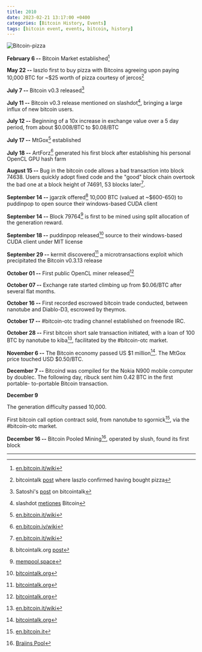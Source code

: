 ```yaml
---
title: 2010  
date: 2023-02-21 13:17:00 +0400
categories: [Bitcoin History, Events]
tags: [bitcoin event, events, bitcoin, history]
---
```


![Bitcoin-pizza](https://nostr.build/i/nostr.build_cc0bd37b5a4b49e62978f106a1d3f02fe97b12fb309af3c2318c862702f7eebe.gif)

**February 6 --** Bitcoin Market established[^1]

**May 22 --**	laszlo first to buy pizza with Bitcoins agreeing upon paying 10,000 BTC for ~$25 worth of pizza courtesy of jercos[^2]

**July 7 --**	Bitcoin v0.3 released[^3]

**July 11 --**	Bitcoin v0.3 release mentioned on slashdot[^4], bringing a large influx of new bitcoin users.

**July 12 --**	Beginning of a 10x increase in exchange value over a 5 day period, from about $0.008/BTC to $0.08/BTC

**July 17 --**	MtGox[^5] established

**July 18 --**	ArtForz[^6] generated his first block after establishing his personal OpenCL GPU hash farm

**August 15 --**	Bug in the bitcoin code allows a bad transaction into block 74638. Users quickly adopt fixed code and the "good" block chain overtook the bad one at a block height of 74691, 53 blocks later[^7].

**September 14 --**	jgarzik offered[^8] 10,000 BTC (valued at ~$600-650) to puddinpop to open source their windows-based CUDA client

**September 14 --**	Block 79764[^9] is first to be mined using split allocation of the generation reward.

**September 18 --**	puddinpop released[^10] source to their windows-based CUDA client under MIT license

**September 29 --**	kermit discovered[^11] a microtransactions exploit which precipitated the Bitcoin v0.3.13 release

**October 01 --**	First public OpenCL miner released[^12]

**October 07 --**	Exchange rate started climbing up from $0.06/BTC after several flat months.

**October 16 --**	First recorded escrowed bitcoin trade conducted, between nanotube and Diablo-D3, escrowed by theymos.

**October 17 --**	#bitcoin-otc trading channel established on freenode IRC.

**October 28 --**	First bitcoin short sale transaction initiated, with a loan of 100 BTC by nanotube to kiba[^13], facilitated by the #bitcoin-otc market.

**November 6 --**	The Bitcoin economy passed US $1 million[^14]. The MtGox price touched USD $0.50/BTC.

**December 7 --**	Bitcoind was compiled for the Nokia N900 mobile computer by doublec. The following day, ribuck sent him 0.42 BTC in the first portable-
to-portable Bitcoin transaction.

**December 9**

The generation difficulty passed 10,000.

First bitcoin call option contract sold, from nanotube to sgornick[^15], via the #bitcoin-otc market.

**December 16 --**	Bitcoin Pooled Mining[^16], operated by slush, found its first block

***

[^1]: [en.bitcoin.it/wiki](https://en.bitcoin.it/wiki/Bitcoin_Market)

[^2]: bitcointalk [post](https://bitcointalk.org/index.php?topic=137.msg1195#msg1195) where laszlo confirmed having bought pizza

[^3]: Satoshi's [post](https://bitcointalk.org/index.php?topic=238.0) on bitcointalk

[^4]: slashdot [metiones](https://news.slashdot.org/story/10/07/11/1747245/Bitcoin-Releases-Version-03) Bitcoin

[^5]: [en.bitcoin.it/wiki](https://en.bitcoin.it/wiki/Mt._Gox)

[^6]: [en.bitcoin.iy/wiki](https://en.bitcoin.it/wiki/ArtForz)

[^7]: [en.bitcoin.it/wiki](https://en.bitcoin.it/wiki/Value_overflow_incident)

[^8]: bitcointalk.org [post](https://bitcointalk.org/index.php?topic=133.msg12921#msg12921)

[^9]: [mempool.space](https://mempool.space/block/00000000001b816df120f4bdf63efd5d986e80c4dbffcf6ad5e73fba0499926d)

[^10]: [bitcointalk.org](https://bitcointalk.org/index.php?topic=133.msg13135#msg13135)

[^11]: [bitcointalk.org](https://bitcointalk.org/index.php?topic=1306.0)

[^12]: [bitcointalk.org](https://bitcointalk.org/?topic=1334.0)

[^13]: [en.bitcoin.it/wiki](https://en.bitcoin.it/wiki/User:Kiba)

[^14]: [bitcointalk.org](https://bitcointalk.org/index.php?topic=1672)

[^15]: [en.bitcoin.it](https://en.bitcoin.it/wiki/User:Sgornick)

[^16]: [Braiins Pool](https://braiins.com/pool) 

